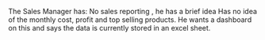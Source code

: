 The Sales Manager has:
No sales reporting ,  he has a brief idea
Has no idea of the monthly cost, profit and top selling products.
He wants a dashboard on this and says the data is currently stored in an excel sheet.
